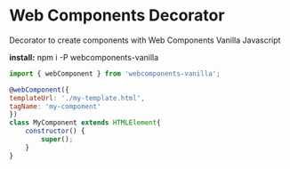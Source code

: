 # Web Components Decorator

Decorator to create components with Web Components Vanilla Javascript

**install:** npm i -P webcomponents-vanilla
```js
import { webComponent } from 'webcomponents-vanilla';

@webComponent({
templateUrl: './my-template.html',
tagName: 'my-component'
})
class MyComponent extends HTMLElement{
	constructor() {
		super();
	}
}
```